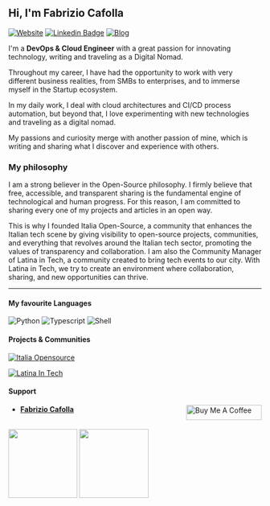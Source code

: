 ## Hi, I'm Fabrizio Cafolla

[![Website](https://img.shields.io/badge/-Website-green?style=flat-square&&logoColor=white)](https://fabriziocafolla.com/)
[![Linkedin Badge](https://img.shields.io/badge/-LinkedIn-0e76a8?style=flat-square&logo=LinkedIn&logoColor=white)](https://www.linkedin.com/in/fabrizio-cafolla)
[![Blog](https://img.shields.io/badge/-Substack-orange?style=flat-square&logo=Substack&logoColor=white)](https://fabriziocafolla.substack.com/)

I'm a **DevOps & Cloud Engineer** with a great passion for innovating technology, writing and traveling as a Digital Nomad.

Throughout my career, I have had the opportunity to work with very different business realities, from SMBs to enterprises, and to immerse myself in the Startup ecosystem.

In my daily work, I deal with cloud architectures and CI/CD process automation, but beyond that, I love experimenting with new technologies and traveling as a digital nomad.

My passions and curiosity merge with another passion of mine, which is writing and sharing what I discover and experience with others.

### My philosophy

I am a strong believer in the Open-Source philosophy. I firmly believe that free, accessible, and transparent sharing is the fundamental engine of technological and human progress. For this reason, I am committed to sharing every one of my projects and articles in an open way.

This is why I founded Italia Open-Source, a community that enhances the Italian tech scene by giving visibility to open-source projects, communities, and everything that revolves around the Italian tech sector, promoting the values of transparency and collaboration.
I am also the Community Manager of Latina in Tech, a community created to bring tech events to our city. With Latina in Tech, we try to create an environment where collaboration, sharing, and new opportunities can thrive.

---

#### My favourite Languages

![Python](https://img.shields.io/badge/-Python-fff?&logo=python)
![Typescript](https://img.shields.io/badge/-Typescript-fff?&logo=Typescript)
![Shell](https://img.shields.io/badge/-Shell-fff?&logo=shell&logoColor=007ACC)

#### Projects & Communities

[![Italia Opensource](https://img.shields.io/badge/Italia%20Opensource-organization-brightgreen?logo=github)](https://github.com/italia-opensource)

[![Latina In Tech](https://img.shields.io/badge/Latina%20in%20Tech-organization-blue?logo=github)](https://github.com/latina-in-tech)

#### Support

- **[Fabrizio Cafolla](https://www.buymeacoffee.com/fabriziocafolla)**
  <a href="https://www.buymeacoffee.com/fabriziocafolla" target="_blank"><img  align="right" src="https://www.buymeacoffee.com/assets/img/custom_images/orange_img.png" alt="Buy Me A Coffee" style="height: 30px !important; width: 150px !important" ></a>
  
<br><img height="137.3px" src="https://github-readme-stats.vercel.app/api?username=FabrizioCafolla&hide_title=true&hide_border=true&show_icons=true&include_all_commits=true&count_private=true&line_height=21&text_color=000&icon_color=000&theme=graywhite" />
<img height="137.3px" src="https://github-readme-stats.vercel.app/api/top-langs/?username=FabrizioCafolla&hide=html&hide_title=true&hide_border=true&layout=compact&langs_count=7&exclude_repo=comp426&text_color=000&icon_color=ffftheme=graywhite" />
